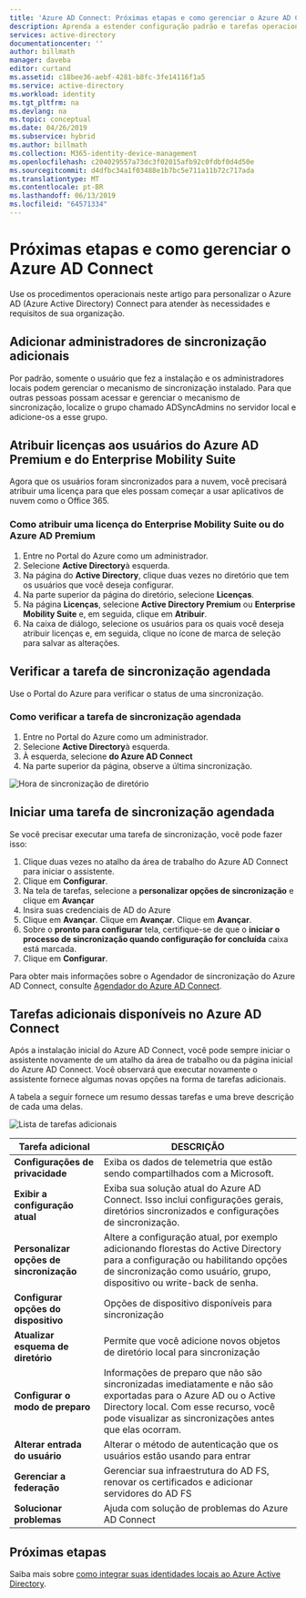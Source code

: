 ```yaml
---
title: 'Azure AD Connect: Próximas etapas e como gerenciar o Azure AD Connect | Microsoft Docs'
description: Aprenda a estender configuração padrão e tarefas operacionais para o Azure AD Connect.
services: active-directory
documentationcenter: ''
author: billmath
manager: daveba
editor: curtand
ms.assetid: c18bee36-aebf-4281-b8fc-3fe14116f1a5
ms.service: active-directory
ms.workload: identity
ms.tgt_pltfrm: na
ms.devlang: na
ms.topic: conceptual
ms.date: 04/26/2019
ms.subservice: hybrid
ms.author: billmath
ms.collection: M365-identity-device-management
ms.openlocfilehash: c204029557a73dc3f02015afb92c0fdbf0d4d50e
ms.sourcegitcommit: d4dfbc34a1f03488e1b7bc5e711a11b72c717ada
ms.translationtype: MT
ms.contentlocale: pt-BR
ms.lasthandoff: 06/13/2019
ms.locfileid: "64571334"
---
```

# <a name="next-steps-and-how-to-manage-azure-ad-connect"></a>Próximas etapas e como gerenciar o Azure AD Connect
Use os procedimentos operacionais neste artigo para personalizar o Azure AD (Azure Active Directory) Connect para atender às necessidades e requisitos de sua organização.  

## <a name="add-additional-sync-admins"></a>Adicionar administradores de sincronização adicionais
Por padrão, somente o usuário que fez a instalação e os administradores locais podem gerenciar o mecanismo de sincronização instalado. Para que outras pessoas possam acessar e gerenciar o mecanismo de sincronização, localize o grupo chamado ADSyncAdmins no servidor local e adicione-os a esse grupo.

## <a name="assign-licenses-to-azure-ad-premium-and-enterprise-mobility-suite-users"></a>Atribuir licenças aos usuários do Azure AD Premium e do Enterprise Mobility Suite
Agora que os usuários foram sincronizados para a nuvem, você precisará atribuir uma licença para que eles possam começar a usar aplicativos de nuvem como o Office 365.

### <a name="to-assign-an-azure-ad-premium-or-enterprise-mobility-suite-license"></a>Como atribuir uma licença do Enterprise Mobility Suite ou do Azure AD Premium

1. Entre no Portal do Azure como um administrador.
2. Selecione **Active Directory**à esquerda.
3. Na página do **Active Directory**, clique duas vezes no diretório que tem os usuários que você deseja configurar.
4. Na parte superior da página do diretório, selecione **Licenças**.
5. Na página **Licenças**, selecione **Active Directory Premium** ou **Enterprise Mobility Suite** e, em seguida, clique em **Atribuir**.
6. Na caixa de diálogo, selecione os usuários para os quais você deseja atribuir licenças e, em seguida, clique no ícone de marca de seleção para salvar as alterações.

## <a name="verify-the-scheduled-synchronization-task"></a>Verificar a tarefa de sincronização agendada
Use o Portal do Azure para verificar o status de uma sincronização.

### <a name="to-verify-the-scheduled-synchronization-task"></a>Como verificar a tarefa de sincronização agendada
1. Entre no Portal do Azure como um administrador.
2. Selecione **Active Directory**à esquerda.
3. À esquerda, selecione **do Azure AD Connect**
4. Na parte superior da página, observe a última sincronização.

![Hora de sincronização de diretório](./media/how-to-connect-post-installation/verify2.png)

## <a name="start-a-scheduled-synchronization-task"></a>Iniciar uma tarefa de sincronização agendada
Se você precisar executar uma tarefa de sincronização, você pode fazer isso:

1. Clique duas vezes no atalho da área de trabalho do Azure AD Connect para iniciar o assistente.
2. Clique em **Configurar**.
3. Na tela de tarefas, selecione a **personalizar opções de sincronização** e clique em **Avançar**
4. Insira suas credenciais de AD do Azure
5. Clique em **Avançar**. Clique em **Avançar**.  Clique em **Avançar**.
5.  Sobre o **pronto para configurar** tela, certifique-se de que o **iniciar o processo de sincronização quando configuração for concluída** caixa está marcada.
6.  Clique em **Configurar**.

Para obter mais informações sobre o Agendador de sincronização do Azure AD Connect, consulte [Agendador do Azure AD Connect](how-to-connect-sync-feature-scheduler.md).

## <a name="additional-tasks-available-in-azure-ad-connect"></a>Tarefas adicionais disponíveis no Azure AD Connect
Após a instalação inicial do Azure AD Connect, você pode sempre iniciar o assistente novamente de um atalho da área de trabalho ou da página inicial do Azure AD Connect.  Você observará que executar novamente o assistente fornece algumas novas opções na forma de tarefas adicionais.  

A tabela a seguir fornece um resumo dessas tarefas e uma breve descrição de cada uma delas.

![Lista de tarefas adicionais](./media/how-to-connect-post-installation/addtasks2.png)

| Tarefa adicional | DESCRIÇÃO |
| --- | --- |
|**Configurações de privacidade**|Exiba os dados de telemetria que estão sendo compartilhados com a Microsoft.|
|**Exibir a configuração atual**|Exiba sua solução atual do Azure AD Connect.  Isso inclui configurações gerais, diretórios sincronizados e configurações de sincronização. |
| **Personalizar opções de sincronização** |Altere a configuração atual, por exemplo adicionando florestas do Active Directory para a configuração ou habilitando opções de sincronização como usuário, grupo, dispositivo ou write-back de senha. |
|**Configurar opções do dispositivo**|Opções de dispositivo disponíveis para sincronização|
|**Atualizar esquema de diretório**|Permite que você adicione novos objetos de diretório local para sincronização|
|**Configurar o modo de preparo** |Informações de preparo que não são sincronizadas imediatamente e não são exportadas para o Azure AD ou o Active Directory local.  Com esse recurso, você pode visualizar as sincronizações antes que elas ocorram. |
|**Alterar entrada do usuário**|Alterar o método de autenticação que os usuários estão usando para entrar|
|**Gerenciar a federação**|Gerenciar sua infraestrutura do AD FS, renovar os certificados e adicionar servidores do AD FS|
|**Solucionar problemas**|Ajuda com solução de problemas do Azure AD Connect|

## <a name="next-steps"></a>Próximas etapas
Saiba mais sobre [como integrar suas identidades locais ao Azure Active Directory](whatis-hybrid-identity.md).
